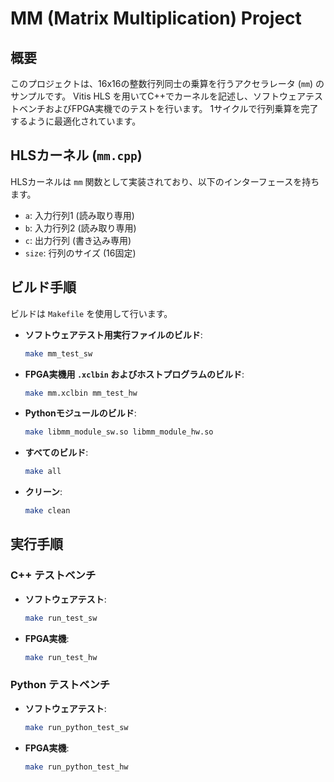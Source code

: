# MM (Matrix Multiplication) Project

## 概要

このプロジェクトは、16x16の整数行列同士の乗算を行うアクセラレータ (`mm`) のサンプルです。
Vitis HLS を用いてC++でカーネルを記述し、ソフトウェアテストベンチおよびFPGA実機でのテストを行います。
1サイクルで行列乗算を完了するように最適化されています。

## HLSカーネル (`mm.cpp`)

HLSカーネルは `mm` 関数として実装されており、以下のインターフェースを持ちます。

- `a`: 入力行列1 (読み取り専用)
- `b`: 入力行列2 (読み取り専用)
- `c`: 出力行列 (書き込み専用)
- `size`: 行列のサイズ (16固定)

## ビルド手順

ビルドは `Makefile` を使用して行います。

- **ソフトウェアテスト用実行ファイルのビルド**:
  ```bash
  make mm_test_sw
  ```
- **FPGA実機用 `.xclbin` およびホストプログラムのビルド**:
  ```bash
  make mm.xclbin mm_test_hw
  ```
- **Pythonモジュールのビルド**:
  ```bash
  make libmm_module_sw.so libmm_module_hw.so
  ```
- **すべてのビルド**:
  ```bash
  make all
  ```
- **クリーン**:
  ```bash
  make clean
  ```

## 実行手順

### C++ テストベンチ

- **ソフトウェアテスト**:
  ```bash
  make run_test_sw
  ```
- **FPGA実機**:
  ```bash
  make run_test_hw
  ```

### Python テストベンチ

- **ソフトウェアテスト**:
  ```bash
  make run_python_test_sw
  ```
- **FPGA実機**:
  ```bash
  make run_python_test_hw
  ```
